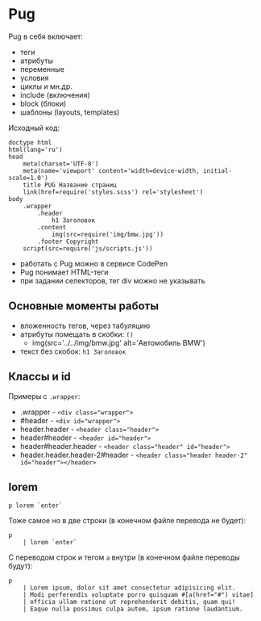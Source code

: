 # Pug
Pug в себя включает:

- теги
- атрибуты
- переменные
- условия
- циклы и мн.др.
- include (включения)
- block (блоки)
- шаблоны (layouts, templates)

Исходный код:

    doctype html
    html(lang='ru')
    head
        meta(charset='UTF-8')
        meta(name='viewport' content='width=device-width, initial-scale=1.0')
        title PUG Название страниц
        link(href=require('styles.scss') rel='stylesheet')
    body
        .wrapper
            .header
                h1 Заголовок
            .content
                img(src=require('img/bmw.jpg'))
            .footer Copyright
        script(src=require('js/scripts.js'))

- работать с Pug можно в сервисе CodePen
- Pug понимает HTML-теги
- при задании селекторов, тег div можно не указывать

## Основные моменты работы

- вложенность тегов, через табуляцию
- атрибуты помещать в скобки: `()`
    - img(src='../../img/bmw.jpg' alt='Автомобиль BMW')
- текст без скобок: `h1 Заголовок`

## Классы и id

Примеры с `.wrapper`:
- .wrapper - `<div class="wrapper">`
- #header - `<div id="wrapper">`
- header.header - `<header class="header">`
- header#header - `<header id="header">`
- header#header.header - `<header class="header" id="header">`
- header.header.header-2#header - `<header class="header header-2" id="header"></header>`

## lorem

    p lorem `enter`

Тоже самое но в две строки (в конечном файле перевода не будет):

    p
        | lorem `enter`

С переводом строк и тегом `a` внутри (в конечном файле переводы будут):

    p
        | Lorem ipsum, dolor sit amet consectetur adipisicing elit.
        | Modi perferendis voluptate porro quisquam #[a(href="#") vitae]
        | officia ullam ratione ut reprehenderit debitis, quam qui!
        | Eaque nulla possimus culpa autem, ipsum ratione laudantium.
